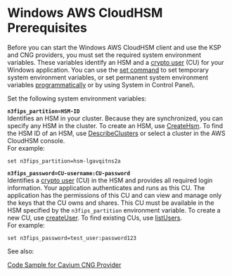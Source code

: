 # Windows AWS CloudHSM Prerequisites<a name="ksp-library-prereq"></a>

Before you can start the Windows AWS CloudHSM client and use the KSP and CNG providers, you must set the required system environment variables\. These variables identify an HSM and a [crypto user](hsm-users.md#crypto-user) \(CU\) for your Windows application\. You can use the [set command](https://docs.microsoft.com/en-us/windows-server/administration/windows-commands/set_1) to set temporary system environment variables, or set permanent system environment variables [programmatically](https://msdn.microsoft.com/en-us/library/system.environment.setenvironmentvariable(v=vs.110).aspx) or by using System in Control Panel\. 

Set the following system environment variables:

**`n3fips_partition=HSM-ID`**  
Identifies an HSM in your cluster\. Because they are synchronized, you can specify any HSM in the cluster\. To create an HSM, use [CreateHsm](http://docs.aws.amazon.com/cloudhsm/latest/APIReference/API_CreateHsm.html)\. To find the HSM ID of an HSM, use [DescribeClusters](http://docs.aws.amazon.com/cloudhsm/latest/APIReference/API_DescribeClusters.html) or select a cluster in the AWS CloudHSM console\.   
For example:  

```
set n3fips_partition=hsm-lgavqitns2a
```

**`n3fips_password=CU-username:CU-password`**  
Identifies a [crypto user](hsm-users.md#crypto-user) \(CU\) in the HSM and provides all required login information\. Your application authenticates and runs as this CU\. The application has the permissions of this CU and can view and manage only the keys that the CU owns and shares\. This CU must be available in the HSM specified by the `n3fips_partition` environment variable\. To create a new CU, use [createUser](cloudhsm_mgmt_util-createUser.md)\. To find existing CUs, use [listUsers](cloudhsm_mgmt_util-listUsers.md)\.  
For example:  

```
set n3fips_password=test_user:password123
```

See also:

[Code Sample for Cavium CNG Provider](ksp-library-sample.md)